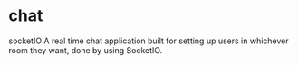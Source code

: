 # chat
socketIO
A real time chat application built for setting up users in whichever room they want,
done by using SocketIO.
